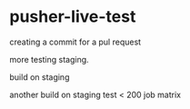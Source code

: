 # pusher-live-test

creating a commit for a pul request








more testing staging.

build on staging

another build on staging
test < 200 job matrix



